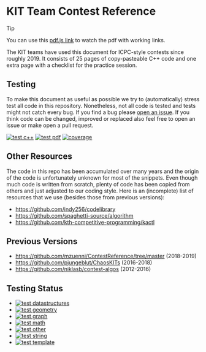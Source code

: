 # KIT Team Contest Reference
> [!TIP]
> You can use this [pdf.js link](https://mozilla.github.io/pdf.js/web/viewer.html?file=https://raw.githubusercontent.com/mzuenni/ContestReference/new-master/tcr.pdf) to watch the pdf with working links.

The KIT teams have used this document for ICPC-style contests since roughly 2019.
It consists of 25 pages of copy-pasteable C++ code and one extra page with a checklist for the practice session.

## Testing
To make this document as useful as possible we try to (automatically) stress test all code in this repository.
Nonetheless, not all code is tested and tests might not catch every bug.
If you find a bug please [open an issue](https://github.com/mzuenni/ContestReference/issues/new).
If you think code can be changed, improved or replaced also feel free to open an issue or make open a pull request.

[![test c++](https://github.com/mzuenni/ContestReference/actions/workflows/test_all.yml/badge.svg)](https://github.com/mzuenni/ContestReference/actions/workflows/test_all.yml/)
[![test pdf](https://github.com/mzuenni/ContestReference/actions/workflows/test_pdf.yml/badge.svg)](https://github.com/mzuenni/ContestReference/actions/workflows/test_pdf.yml/)
[![coverage](https://img.shields.io/endpoint?url=https://gist.githubusercontent.com/mzuenni/73fb3c58350c58b623f221fc237def62/raw/tcr_coverage.json)](https://github.com/mzuenni/ContestReference/actions/workflows/list_missing.yml)
## Other Resources
The code in this repo has been accumulated over many years and the origin of the code is unfortunately unknown for most of the snippets.
Even though much code is written from scratch, plenty of code has been copied from others and just adjusted to our coding style.
Here is an (incomplete) list of resources that we use (besides those from previous versions):
 - https://github.com/indy256/codelibrary
 - https://github.com/spaghetti-source/algorithm
 - https://github.com/kth-competitive-programming/kactl

## Previous Versions
- https://github.com/mzuenni/ContestReference/tree/master (2018-2019)
- https://github.com/pjungeblut/ChaosKITs (2016-2018)
- https://github.com/niklasb/contest-algos (2012-2016)

## Testing Status
 - [![test datastructures](https://github.com/mzuenni/ContestReference/actions/workflows/test_datastructures.yml/badge.svg)](https://github.com/mzuenni/ContestReference/actions/workflows/test_datastructures.yml/)
 - [![test geometry](https://github.com/mzuenni/ContestReference/actions/workflows/test_geometry.yml/badge.svg)](https://github.com/mzuenni/ContestReference/actions/workflows/test_geometry.yml/)
 - [![test graph](https://github.com/mzuenni/ContestReference/actions/workflows/test_graph.yml/badge.svg)](https://github.com/mzuenni/ContestReference/actions/workflows/test_graph.yml/)
 - [![test math](https://github.com/mzuenni/ContestReference/actions/workflows/test_math.yml/badge.svg)](https://github.com/mzuenni/ContestReference/actions/workflows/test_math.yml/)
 - [![test other](https://github.com/mzuenni/ContestReference/actions/workflows/test_other.yml/badge.svg)](https://github.com/mzuenni/ContestReference/actions/workflows/test_other.yml/)
 - [![test string](https://github.com/mzuenni/ContestReference/actions/workflows/test_string.yml/badge.svg)](https://github.com/mzuenni/ContestReference/actions/workflows/test_string.yml/)
 - [![test template](https://github.com/mzuenni/ContestReference/actions/workflows/test_template.yml/badge.svg)](https://github.com/mzuenni/ContestReference/actions/workflows/test_template.yml/)
